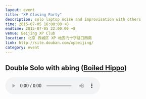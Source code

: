 ```yaml
---
layout: event
title: "XP Closing Party"
description: solo laptop noise and improvisation with others
time: 2015-07-05 16:00:00 +8
endtime: 2015-07-05 22:00:00 +8
venue: Beijing XP Club
location: 北京 西城区 XP 地安门十字路口西南
link: http://site.douban.com/xpbeijing/
category: event
---
```



## Double Solo with abing ([Boiled Hippo](http://site.douban.com/boiled_hippo/))

<audio src="{{site.cdn_path}}seanlee+abing.m4a" controls="">
</audio>
